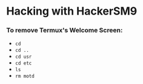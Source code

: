 # Hacking with HackerSM9
### To remove Termux's Welcome Screen:
- `cd`
- `cd ..`
- `cd usr`
- `cd etc`
- `ls`
- `rm motd`
